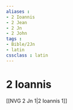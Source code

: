 ```yaml
---
aliases : 
- 2 Ioannis
- 2 Jean
- 2 Jn
- 2 John
tags : 
- Bible/2Jn
- latin
cssclass : latin
---
```


# 2 Ioannis

[[NVG 2 Jn 1|2 Ioannis 1]]
